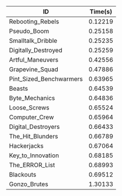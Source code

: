 |ID|Time(s)|
|-|-|
|Rebooting_Rebels|0.12219|
|Pseudo_Boom|0.25158|
|Smalltalk_Dribble|0.25235|
|Digitally_Destroyed|0.25259|
|Artful_Maneuvers|0.42556|
|Grapevine_Squad|0.47886|
|Pint_Sized_Benchwarmers|0.63965|
|Beasts|0.64539|
|Byte_Mechanics|0.64836|
|Loose_Screws|0.65524|
|Computer_Crew|0.65964|
|Digital_Destroyers|0.66433|
|The_Hit_Blunders|0.66789|
|Hackerjacks|0.67064|
|Key_to_Innovation|0.68185|
|The_ERROR_List|0.68993|
|Blackouts|0.69512|
|Gonzo_Brutes|1.30133|
